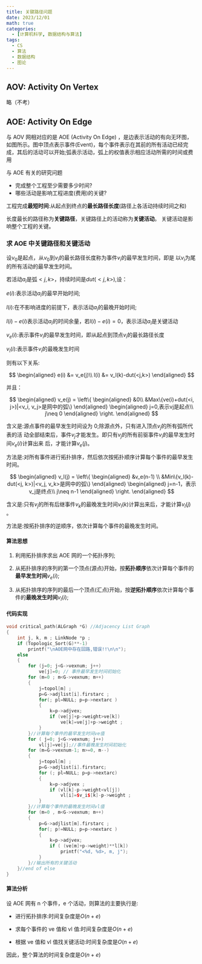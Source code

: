 ```yaml
---
title: 关键路径问题
date: 2023/12/01
math: true
categories:
  - [计算机科学, 数据结构与算法]
tags:
  - CS
  - 算法
  - 数据结构
  - 图论
---
```


## AOV: Activity On Vertex

略（不考）

## AOE: Activity On Edge

与 AOV 网相对应的是 AOE (Activity On Edge) ，是边表示活动的有向无环图，如图所示。图中顶点表示事件(Event)，每个事件表示在其前的所有活动已经完成，其后的活动可以开始;弧表示活动，弧上的权值表示相应活动所需的时间或费用

与 AOE 有关的研究问题

- 完成整个工程至少需要多少时间?
- 哪些活动是影响工程进度(费用)的关键?

工程完成**最短时间**:从起点到终点的**最长路径长度**(路径上各活动持续时间之和)

长度最长的路径称为**关键路径**，关键路径上的活动称为**关键活动**。 关键活动是影响整个工程的关键。

### 求 AOE 中关键路径和关键活动

设$v_0$是起点，从$v_0$到$v_i$的最长路径长度称为事件$v_i$的最早发生时间，即是 以$v_i$为尾的所有活动的最早发生时间。

若活动$a_i$是弧$<j,k>$，持续时间是$dut(<j,k>)$,设：

$e(i)$:表示活动$a_i$的最早开始时间;

$l(i)$:在不影响进度的前提下，表示活动$a_i$的最晚开始时间;

$l(i)-e(i)$表示活动$a_i$的时间余量，若$l(i)-e(i)=0$，表示活动$a_i$是关键活动

$v_e(i)$:表示事件$v_i$的最早发生时间，即从起点到顶点$v_i$的最长路径长度

$v_l(i)$:表示事件$v_i$的最晚发生时间

则有以下关系:

$$
\begin{aligned}
e(i) &= v_e(j)\\
l(i) &= v_l(k)-dut(<j,k>)
\end{aligned}
$$

并且：

$$
\begin{aligned}
v_e(j) = \left\{
    \begin{aligned}
    &0\\
    &Max\{ve(i)+dut(<i, j>)|<v_i, v_j>是网中的弧\}
    \end{aligned}
    \begin{aligned}
    j=0,表示vj是起点\\
    j\neq 0
    \end{aligned}
\right.
\end{aligned}
$$

含义是:源点事件的最早发生时间设为 0;除源点外，只有进入顶点$v_j$的所有弧所代表的活 动全部结束后，事件$v_j$才能发生。即只有$v_j$的所有前驱事件$v_i$的最早发生时间$v_e(i)$计算出来 后，才能计算$v_e(j)$。

方法是:对所有事件进行拓扑排序，然后依次按拓扑顺序计算每个事件的最早发生时间。

$$
\begin{aligned}
v_l(j) =  \left\{
    \begin{aligned}
    &v_e(n-1) \\
    &Min\{v_l(k)-dut(<j, k>)|<v_j, v_k>是网中的弧\}
    \end{aligned}
    \begin{aligned}
    j=n-1，表示v_j是终点\\
    j\neq n-1
    \end{aligned}
\right.
\end{aligned}
$$

含义是:只有$v_j$的所有后继事件$v_k$的最晚发生时间$v_l(k)$计算出来后，才能计算$v_l(j)$ 。

方法是:按拓扑排序的逆顺序，依次计算每个事件的最晚发生时间。

#### 算法思想

1. 利用拓扑排序求出 AOE 网的一个拓扑序列;
2. 从拓扑排序的序列的第一个顶点(源点)开始，按**拓扑顺序**依次计算每个事件的**最早发生时间**$v_e(i)$;

3. 从拓扑排序的序列的最后一个顶点(汇点)开始，按**逆拓扑顺序**依次计算每个事件的**最晚发生时间**$v_l(i)$;

#### 代码实现

```c++
void critical_path(ALGraph *G) //Adjacency List Graph
{
    int j, k, m ; LinkNode *p ;
    if (Topologic_Sort(G)**-1)
        printf("\nAOE网中存在回路,错误!!\n\n");
    else
    {
        for (j=0; j<G->vexnum; j++)
            ve[j]=0; // 事件最早发生时间初始化
        for (m=0 ; m<G->vexnum; m++)
        {
            j=topol[m] ;
            p=G->adjlist[i].firstarc ;
            for(; pl=NULL; p=p->nextarc )
            {
                k=p->adjvex;
                if (ve[j]+p->weight>ve[k])
                    ve[k]=ve[j]+p->weight ;
            }
        }//计算每个事件的最早发生时间ve值
        for ( j=0; j<G->vexnum; j++)
            vl[j]=ve[j];//事件最晚发生时间初始化
        for (m=G->vexnum-1; m>=0, m--)
        {
            j=topol[m] ;
            p=G->adjlist[i].firstarc;
            for (; pl=NULL; p=p->nextarc)
            {
                k=p->adjvex ;
                if (vl[k]-p->weight<vl[j])
                    vl[i]=$v_i$[k]-p->weight ;
            }
        }//计算每个事件的最晚发生时间vl值
        for (m=0 , m<G->vexnum; m++)
        {
            p=G->adjlist[m].firstarc ;
            for(; p!=NULL; p=p->nextarc )
            {
                k=p->adjvex;
                if ( (ve[m]+p->weight)**l[k])
                    printf("<%d, %d>, m, j");
            }
        }//输出所有的关键活动
    }//end of else
}
```

#### 算法分析

设 AOE 网有 n 个事件，e 个活动，则算法的主要执行是:

- 进行拓扑排序:时间复杂度是$O(n+e)$

- 求每个事件的 ve 值和 vl 值:时间复杂度是$O(n+e)$

- 根据 ve 值和 vl 值找关键活动:时间复杂度是$O(n+e)$

因此，整个算法的时间复杂度是$O(n+e)$

